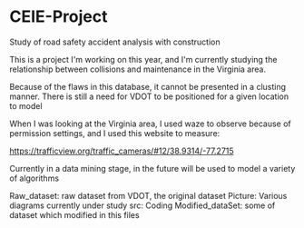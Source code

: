 # CEIE-Project
Study of road safety accident analysis with construction

This is a project I'm working on this year, and I'm currently studying 
the relationship between collisions and maintenance in the Virginia area.

Because of the flaws in this database, it cannot be presented in a clusting manner.
There is still a need for VDOT to be positioned for a given location to model

When I was looking at the Virginia area, I used waze to observe because of permission settings, 
and I used this website to measure:

https://trafficview.org/traffic_cameras/#12/38.9314/-77.2715

Currently in a data mining stage, in the future will be used to model a variety of algorithms

Raw_dataset:   raw dataset from VDOT, the original dataset
Picture:    Various diagrams currently under study
src:   Coding
Modified_dataSet: some of dataset which modified in this files
